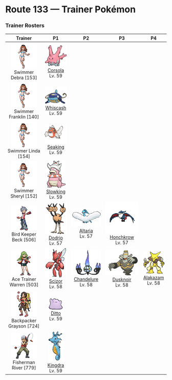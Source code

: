 # Route 133 — Trainer Pokémon

### Trainer Rosters

| Trainer | P1 | P2 | P3 | P4 |
|:-------:|:--:|:--:|:--:|:--:|
| ![Swimmer Debra](../../assets/trainers/swimmer.png "Swimmer Debra")<br>Swimmer Debra [153] | <div class="sprite-cell">![Corsola](../../assets/sprites/corsola/front.gif "Corsola: Clusters of Corsola congregate in warm seas where they serve as ideal hiding places for smaller Pokémon. When the water temperature falls, this Pokémon migrates to the southern seas.")<br>[Corsola](../../pokemon/corsola.md)<br>Lv. 59</div> |
| ![Swimmer Franklin](../../assets/trainers/swimmer.png "Swimmer Franklin")<br>Swimmer Franklin [140] | <div class="sprite-cell">![Whiscash](../../assets/sprites/whiscash/front.gif "Whiscash: If Whiscash goes on a wild rampage, it sets off a quake-like tremor with a radius of over three miles. This Pokémon has the ability to predict real earthquakes.")<br>[Whiscash](../../pokemon/whiscash.md)<br>Lv. 59</div> |
| ![Swimmer Linda](../../assets/trainers/swimmer.png "Swimmer Linda")<br>Swimmer Linda [154] | <div class="sprite-cell">![Seaking](../../assets/sprites/seaking/front.gif "Seaking: Seaking is very protective of its eggs. The male and female will take turns patrolling around their nest and eggs. The guarding of eggs by these Pokémon goes on for over a month.")<br>[Seaking](../../pokemon/seaking.md)<br>Lv. 59</div> |
| ![Swimmer Sheryl](../../assets/trainers/swimmer.png "Swimmer Sheryl")<br>Swimmer Sheryl [152] | <div class="sprite-cell">![Slowking](../../assets/sprites/slowking/front.gif "Slowking: Slowking undertakes research every day in an effort to solve the mysteries of the world. However, this Pokémon apparently forgets everything it has learned if the Shellder on its head comes off.")<br>[Slowking](../../pokemon/slowking.md)<br>Lv. 59</div> |
| ![Bird Keeper Beck](../../assets/trainers/bird_keeper.png "Bird Keeper Beck")<br>Bird Keeper Beck [506] | <div class="sprite-cell">![Dodrio](../../assets/sprites/dodrio/front.gif "Dodrio: Apparently, the heads aren’t the only parts of the body that Dodrio has three of. It has three sets of hearts and lungs as well, so it is capable of running long distances without rest.")<br>[Dodrio](../../pokemon/dodrio.md)<br>Lv. 57</div> | <div class="sprite-cell">![Altaria](../../assets/sprites/altaria/front.gif "Altaria: Altaria sings in a gorgeous soprano. Its wings are like cotton clouds. This Pokémon catches updrafts with its buoyant wings and soars way up into the wild blue yonder.")<br>[Altaria](../../pokemon/altaria.md)<br>Lv. 57</div> | <div class="sprite-cell">![Honchkrow](../../assets/sprites/honchkrow/front.gif "Honchkrow: Becoming active at night, it is known to swarm with numerous Murkrow in tow.")<br>[Honchkrow](../../pokemon/honchkrow.md)<br>Lv. 57</div> |
| ![Ace Trainer Warren](../../assets/trainers/ace_trainer.png "Ace Trainer Warren")<br>Ace Trainer Warren [503] | <div class="sprite-cell">![Scizor](../../assets/sprites/scizor/front.gif "Scizor: Scizor has a body with the hardness of steel. It is not easily fazed by ordinary sorts of attacks. This Pokémon flaps its wings to regulate its body temperature.")<br>[Scizor](../../pokemon/scizor.md)<br>Lv. 58</div> | <div class="sprite-cell">![Chandelure](../../assets/sprites/chandelure/front.gif "Chandelure: The spirits burned up in its ominous flame lose their way and wander this world forever.")<br>[Chandelure](../../pokemon/chandelure.md)<br>Lv. 58</div> | <div class="sprite-cell">![Dusknoir](../../assets/sprites/dusknoir/front.gif "Dusknoir: The antenna on its head captures radio waves from the world of spirits that command it to take people there.")<br>[Dusknoir](../../pokemon/dusknoir.md)<br>Lv. 58</div> | <div class="sprite-cell">![Alakazam](../../assets/sprites/alakazam/front.gif "Alakazam: Alakazam’s brain continually grows, infinitely multiplying brain cells. This amazing brain gives this Pokémon an astoundingly high IQ of 5,000. It has a thorough memory of everything that has occurred in the world.")<br>[Alakazam](../../pokemon/alakazam.md)<br>Lv. 58</div> |
| ![Backpacker Grayson](../../assets/trainers/backpacker.png "Backpacker Grayson")<br>Backpacker Grayson [724] | <div class="sprite-cell">![Ditto](../../assets/sprites/ditto/front.gif "Ditto: Ditto rearranges its cell structure to transform itself into other shapes. However, if it tries to transform itself into something by relying on its memory, this Pokémon manages to get details wrong.")<br>[Ditto](../../pokemon/ditto.md)<br>Lv. 59</div> |
| ![Fisherman River](../../assets/trainers/fisherman.png "Fisherman River")<br>Fisherman River [779] | <div class="sprite-cell">![Kingdra](../../assets/sprites/kingdra/front.gif "Kingdra: Kingdra sleeps on the seafloor where it is otherwise devoid of life. When a storm arrives, the Pokémon is said to awaken and wander about in search of prey.")<br>[Kingdra](../../pokemon/kingdra.md)<br>Lv. 59</div> |

